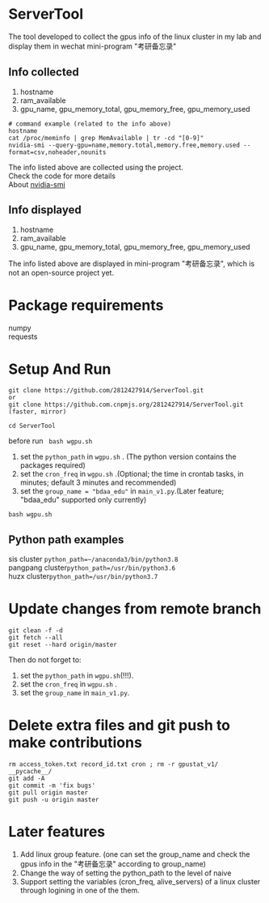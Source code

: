 # ServerTool
The tool developed to collect the gpus info of the linux cluster in my lab and display them in wechat mini-program "考研备忘录"
## Info collected 
1. hostname
2. ram_available
3. gpu_name, gpu_memory_total, gpu_memory_free, gpu_memory_used
```
# command example (related to the info above)
hostname
cat /proc/meminfo | grep MemAvailable | tr -cd "[0-9]"
nvidia-smi --query-gpu=name,memory.total,memory.free,memory.used --format=csv,noheader,nounits
```
The info listed above are collected using the project.   
Check the code for more details  
About [nvidia-smi](https://nvidia.custhelp.com/app/answers/detail/a_id/3751/~/useful-nvidia-smi-queries)
## Info displayed
1. hostname
2. ram_available
3. gpu_name, gpu_memory_total, gpu_memory_free, gpu_memory_used  

The info listed above are displayed in mini-program "考研备忘录", which is not an open-source project yet.
# Package requirements
numpy  
requests

# Setup And Run
```
git clone https://github.com/2812427914/ServerTool.git
or
git clone https://github.com.cnpmjs.org/2812427914/ServerTool.git
(faster, mirror)

cd ServerTool
```
before run ``` bash wgpu.sh```
1. set the ```python_path``` in ```wgpu.sh``` . (The python version contains the packages required)
2. set the ```cron_freq``` in ```wgpu.sh``` .(Optional; the time in crontab tasks, in minutes; default 3 minutes and recommended)
3. set the ```group_name = "bdaa_edu"``` in ```main_v1.py```.(Later feature; "bdaa_edu" supported only currently)
```
bash wgpu.sh
```
## Python path examples
sis cluster ```python_path=~/anaconda3/bin/python3.8```  
pangpang cluster```python_path=/usr/bin/python3.6```  
huzx cluster```python_path=/usr/bin/python3.7```  
# Update changes from remote branch
```
git clean -f -d
git fetch --all
git reset --hard origin/master
```
Then do not forget to:
1. set the ```python_path``` in ```wgpu.sh```(!!!). 
2. set the ```cron_freq``` in ```wgpu.sh``` .
3. set the ```group_name``` in ```main_v1.py```.

# Delete extra files and  git push to make contributions
``` 
rm access_token.txt record_id.txt cron ; rm -r gpustat_v1/ __pycache__/
git add -A
git commit -m 'fix bugs'
git pull origin master
git push -u origin master
```
# Later features
1. Add linux group feature. (one can set the group_name and check the gpus info in the "考研备忘录" according to group_name)
2. Change the way of setting the python_path to the level of naive
3. Support setting the variables (cron_freq, alive_servers) of a linux cluster through logining in one of the them.
